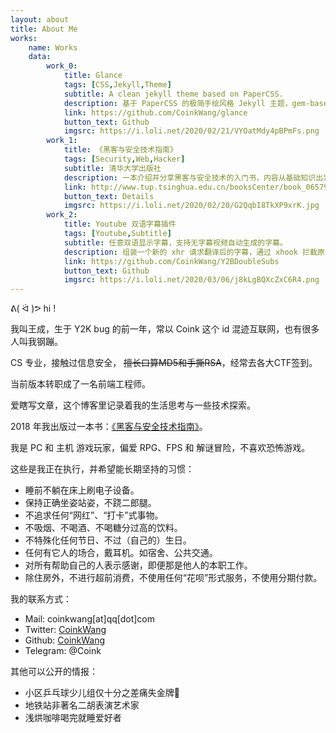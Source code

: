 ```yaml
---
layout: about
title: About Me
works: 
    name: Works
    data:
        work_0: 
            title: Glance
            tags: [CSS,Jekyll,Theme]
            subtitle: A clean jekyll theme based on PaperCSS.
            description: 基于 PaperCSS 的极简手绘风格 Jekyll 主题，gem-based 发布。
            link: https://github.com/CoinkWang/glance
            button_text: Github
            imgsrc: https://i.loli.net/2020/02/21/VYOatMdy4pBPmFs.png
        work_1: 
            title: 《黑客与安全技术指南》
            tags: [Security,Web,Hacker]
            subtitle: 清华大学出版社
            description: 一本介绍并分享黑客与安全技术的入门书，内容从基础知识出发，通过相关实例为读者剖析计算机安全领域的各种技巧。
            link: http://www.tup.tsinghua.edu.cn/booksCenter/book_06579101.html
            button_text: Details
            imgsrc: https://i.loli.net/2020/02/20/G2QqbI8TkXP9xrK.jpg
        work_2: 
            title: Youtube 双语字幕插件
            tags: [Youtube,Subtitle]
            subtitle: 任意双语显示字幕，支持无字幕视频自动生成的字幕。
            description: 组装一个新的 xhr 请求翻译后的字幕，通过 xhook 拦截原请求，将新请求（翻译文字）和原请求（源字幕）中的文字部分进行合并。
            link: https://github.com/CoinkWang/Y2BDoubleSubs
            button_text: Github
            imgsrc: https://i.loli.net/2020/03/06/j8kLgBQXcZxC6R4.png
---
```



 ᕕ( ᐛ )ᕗ hi !

我叫王成，生于 Y2K bug 的前一年，常以 Coink 这个 id 混迹互联网，也有很多人叫我钢蹦。

CS 专业，接触过信息安全， ~~擅长口算MD5和手撕RSA~~，经常去各大CTF签到。

当前版本转职成了一名前端工程师。

爱瞎写文章，这个博客里记录着我的生活思考与一些技术探索。

2018 年我出版过一本书：[《黑客与安全技术指南》](http://www.tup.tsinghua.edu.cn/booksCenter/book_06579101.html)。

我是 PC 和 主机 游戏玩家，偏爱 RPG、FPS 和 解谜冒险，不喜欢恐怖游戏。



这些是我正在执行，并希望能长期坚持的习惯：

- 睡前不躺在床上刷电子设备。
- 保持正确坐姿站姿，不跷二郎腿。
- 不追求任何“网红”、“打卡”式事物。
- 不吸烟、不喝酒、不喝糖分过高的饮料。
- 不特殊化任何节日、不过（自己的）生日。
- 任何有它人的场合，戴耳机。如宿舍、公共交通。
- 对所有帮助自己的人表示感谢，即便那是他人的本职工作。
- 除住房外，不进行超前消费，不使用任何“花呗”形式服务，不使用分期付款。

  

我的联系方式：
- Mail: coinkwang[at]qq[dot]com
- Twitter: [CoinkWang](https://twitter.com/CoinkWang)
- Github: [CoinkWang](https://github.com/CoinkWang)
- Telegram: @Coink



其他可以公开的情报：
 - 小区乒乓球少儿组仅十分之差痛失金牌🏅
 - 地铁站非著名二胡表演艺术家
 - 浅烘咖啡喝完就睡爱好者
